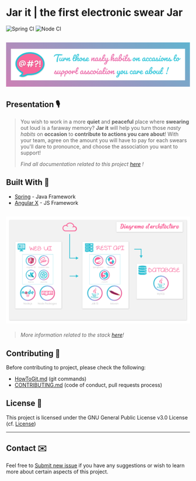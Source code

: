 # Jar it | the first electronic swear Jar

![Spring CI](https://github.com/louiiuol/jar-it/workflows/Spring%20CI/badge.svg)
![Node CI](https://github.com/louiiuol/jar-it/workflows/Node%20CI/badge.svg)

## ![eTin wiki banner](docs/src/img/banner.png)

## Presentation 🎙

> You wish to work in a more **quiet** and **peaceful** place where **swearing** out loud is a faraway memory? **Jar it** will help you turn those _nasty habits_ on **occasion** to **contribute to actions you care about**! With your team, agree on the amount you will have to pay for each swears you'll dare to pronounce, and choose the association you want to support!
>
> *Find all documentation related to this project [here](https://louiiuol.github.io/jar-it/) !*

## Built With 🚀

* [Spring](https://spring.io/) - Java Framework
* [Angular X](https://angular.io/docs) - JS Framework

## ![eTin wiki banner](docs/src/img/spec/architecture/architecture.png)

> *More information related to the stack [here](https://louiiuol.github.io/jar-it/spec/architecture.html/)!*

## Contributing 🙌

Before contributing to project, please check the following:

* [HowToGit.md](https://gist.github.com/louiiuol/2697f8217853689fef9173e4eaad5386#versioning-how-to-git) (git commands)
* [CONTRIBUTING.md](https://gist.github.com/louiiuol/f1ca9436c877c85f39f20e683ed64156) (code of conduct,  pull requests process)

## License 💼

This project is licensed under the GNU General Public License v3.0 License (cf. [License](LICENSE.md))

***

## Contact ✉️

Feel free to [Submit new issue](https://github.com/louiiuol/jar-it/issues) if you have any suggestions or wish to learn more about certain aspects of this project.
